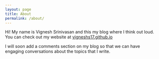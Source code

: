 ```yaml
---
layout: page
title: About
permalink: /about/
---
```


Hi! My name is Vignesh Srinivasan and this my blog where I think out loud. You can check out my website at [vigneshs17.github.io](https://vigneshs17.github.io)

I will soon add a comments section on my blog so that we can have engaging conversations about the topics that I write.


